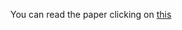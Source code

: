 You can read the paper clicking on [this](https://github.com/KAndrukh/Problem-Classes-I/blob/main/Stereotypical_Bias.pdf)
